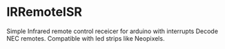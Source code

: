 # IRRemoteISR
Simple Infrared remote control receicer for arduino with interrupts
                                                                                                                                                                                                                                                                                                                Decode NEC remotes.
Compatible with led strips like Neopixels.                                                                                                                                                                                                                                                                         
                                                                                                                                                                                                                                                                                   
                                                                                                                                                                                                                                                                                   
                                                                                                                                                                                                                                                                                   
